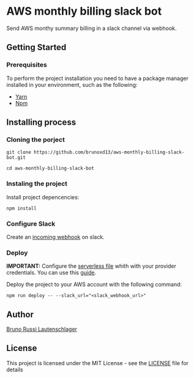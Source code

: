 # AWS monthly billing slack bot

Send AWS monthy summary billing in a slack channel via webhook.

## Getting Started

### Prerequisites

To perform the project installation you need to have a package manager installed in your environment, such as the following:
* [Yarn](https://yarnpkg.com/pt-BR/)
* [Npm](https://www.npmjs.com)

## Installing process
### Cloning the porject
```
git clone https://github.com/brunoxd13/aws-monthly-billing-slack-bot.git

cd aws-monthly-billing-slack-bot
```

###  Instaling the project
Install project depencencies:

`npm install`

### Configure Slack

Create an [incoming webhook](https://www.slack.com/apps/new/A0F7XDUAZ) on slack.

### Deploy
**IMPORTANT:** Configure the [serverless file](./serverless.yml) whith with your provider credentials. You can use this [guide](https://www.serverless.com/framework/docs/providers/aws/guide/credentials#create-an-iam-user-and-access-key). 

Deploy the project to your AWS account with the following command:

`npm run deploy -- --slack_url="<slack_webhook_url>"`

## Author
[Bruno Russi Lautenschlager](https://github.com/brunoxd13)

## License

This project is licensed under the MIT License - see the [LICENSE](LICENSE) file for details